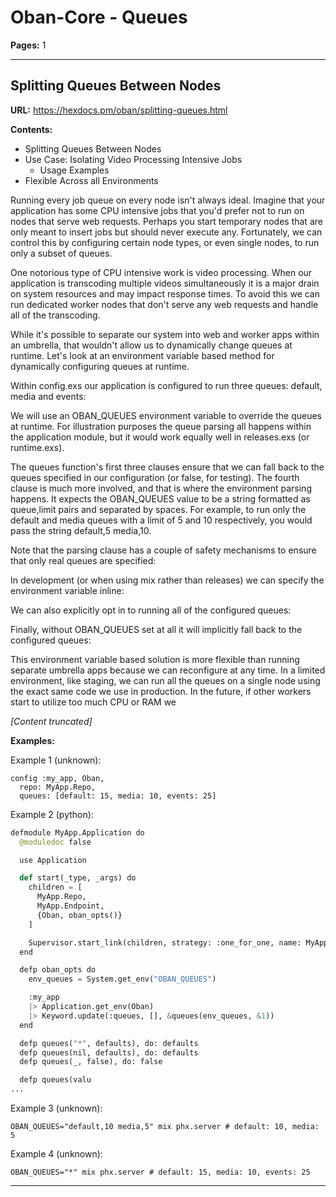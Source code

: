 # Oban-Core - Queues

**Pages:** 1

---

## Splitting Queues Between Nodes

**URL:** https://hexdocs.pm/oban/splitting-queues.html

**Contents:**
- Splitting Queues Between Nodes
- Use Case: Isolating Video Processing Intensive Jobs
  - Usage Examples
- Flexible Across all Environments

Running every job queue on every node isn't always ideal. Imagine that your application has some CPU intensive jobs that you'd prefer not to run on nodes that serve web requests. Perhaps you start temporary nodes that are only meant to insert jobs but should never execute any. Fortunately, we can control this by configuring certain node types, or even single nodes, to run only a subset of queues.

One notorious type of CPU intensive work is video processing. When our application is transcoding multiple videos simultaneously it is a major drain on system resources and may impact response times. To avoid this we can run dedicated worker nodes that don't serve any web requests and handle all of the transcoding.

While it's possible to separate our system into web and worker apps within an umbrella, that wouldn't allow us to dynamically change queues at runtime. Let's look at an environment variable based method for dynamically configuring queues at runtime.

Within config.exs our application is configured to run three queues: default, media and events:

We will use an OBAN_QUEUES environment variable to override the queues at runtime. For illustration purposes the queue parsing all happens within the application module, but it would work equally well in releases.exs (or runtime.exs).

The queues function's first three clauses ensure that we can fall back to the queues specified in our configuration (or false, for testing). The fourth clause is much more involved, and that is where the environment parsing happens. It expects the OBAN_QUEUES value to be a string formatted as queue,limit pairs and separated by spaces. For example, to run only the default and media queues with a limit of 5 and 10 respectively, you would pass the string default,5 media,10.

Note that the parsing clause has a couple of safety mechanisms to ensure that only real queues are specified:

In development (or when using mix rather than releases) we can specify the environment variable inline:

We can also explicitly opt in to running all of the configured queues:

Finally, without OBAN_QUEUES set at all it will implicitly fall back to the configured queues:

This environment variable based solution is more flexible than running separate umbrella apps because we can reconfigure at any time. In a limited environment, like staging, we can run all the queues on a single node using the exact same code we use in production. In the future, if other workers start to utilize too much CPU or RAM we

*[Content truncated]*

**Examples:**

Example 1 (unknown):
```unknown
config :my_app, Oban,
  repo: MyApp.Repo,
  queues: [default: 15, media: 10, events: 25]
```

Example 2 (python):
```python
defmodule MyApp.Application do
  @moduledoc false

  use Application

  def start(_type, _args) do
    children = [
      MyApp.Repo,
      MyApp.Endpoint,
      {Oban, oban_opts()}
    ]

    Supervisor.start_link(children, strategy: :one_for_one, name: MyApp.Supervisor)
  end

  defp oban_opts do
    env_queues = System.get_env("OBAN_QUEUES")

    :my_app
    |> Application.get_env(Oban)
    |> Keyword.update(:queues, [], &queues(env_queues, &1))
  end

  defp queues("*", defaults), do: defaults
  defp queues(nil, defaults), do: defaults
  defp queues(_, false), do: false

  defp queues(valu
...
```

Example 3 (unknown):
```unknown
OBAN_QUEUES="default,10 media,5" mix phx.server # default: 10, media: 5
```

Example 4 (unknown):
```unknown
OBAN_QUEUES="*" mix phx.server # default: 15, media: 10, events: 25
```

---

